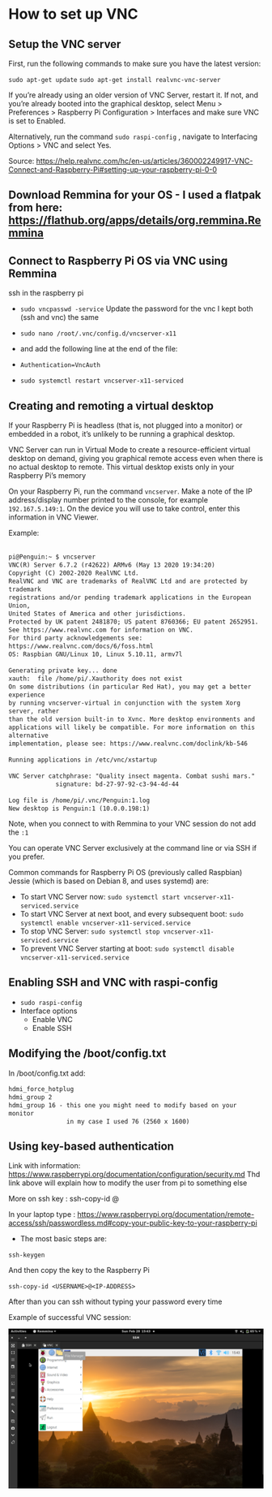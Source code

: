 # How to set up VNC

## Setup the VNC server

First, run the following commands to make sure you have the latest version:

`sudo apt-get update`
`sudo apt-get install realvnc-vnc-server`

If you’re already using an older version of VNC Server, restart it. 
If not, and you’re already booted into the graphical desktop, 
   select Menu > Preferences > Raspberry Pi Configuration > Interfaces and make sure VNC is set to Enabled.

Alternatively, run the command `sudo raspi-config` , navigate to Interfacing Options > VNC and select Yes.

Source: https://help.realvnc.com/hc/en-us/articles/360002249917-VNC-Connect-and-Raspberry-Pi#setting-up-your-raspberry-pi-0-0

## Download Remmina for your OS - I used a flatpak from here: https://flathub.org/apps/details/org.remmina.Remmina

## Connect to Raspberry Pi OS via VNC using Remmina

   ssh in the raspberry pi

   - `sudo vncpasswd -service`
        Update the password for the vnc
        I kept both (ssh and vnc) the same
   - `sudo nano /root/.vnc/config.d/vncserver-x11`

   - and add the following line at the end of the file: 
   - `Authentication=VncAuth`
   - `sudo systemctl restart vncserver-x11-serviced`

## Creating and remoting a virtual desktop

If your Raspberry Pi is headless (that is, not plugged into a monitor) or 
embedded in a robot, it’s unlikely to be running a graphical desktop.

VNC Server can run in Virtual Mode to create a resource-efficient virtual desktop on demand, 
giving you graphical remote access even when there is no actual desktop to remote. 
This virtual desktop exists only in your Raspberry Pi’s memory


On your Raspberry Pi, run the command `vncserver`.
Make a note of the IP address/display number printed to the console, for example `192.167.5.149:1`.
On the device you will use to take control, enter this information in VNC Viewer.

Example:

```text

pi@Penguin:~ $ vncserver
VNC(R) Server 6.7.2 (r42622) ARMv6 (May 13 2020 19:34:20)
Copyright (C) 2002-2020 RealVNC Ltd.
RealVNC and VNC are trademarks of RealVNC Ltd and are protected by trademark
registrations and/or pending trademark applications in the European Union,
United States of America and other jurisdictions.
Protected by UK patent 2481870; US patent 8760366; EU patent 2652951.
See https://www.realvnc.com for information on VNC.
For third party acknowledgements see:
https://www.realvnc.com/docs/6/foss.html
OS: Raspbian GNU/Linux 10, Linux 5.10.11, armv7l

Generating private key... done
xauth:  file /home/pi/.Xauthority does not exist
On some distributions (in particular Red Hat), you may get a better experience
by running vncserver-virtual in conjunction with the system Xorg server, rather
than the old version built-in to Xvnc. More desktop environments and
applications will likely be compatible. For more information on this alternative
implementation, please see: https://www.realvnc.com/doclink/kb-546

Running applications in /etc/vnc/xstartup

VNC Server catchphrase: "Quality insect magenta. Combat sushi mars."
             signature: bd-27-97-92-c3-94-4d-44

Log file is /home/pi/.vnc/Penguin:1.log
New desktop is Penguin:1 (10.0.0.198:1)
```
Note, when you connect to with Remmina to your VNC session do not add the `:1`

You can operate VNC Server exclusively at the command line or via SSH if you prefer.

Common commands for Raspberry Pi OS (previously called Raspbian) Jessie 
(which is based on Debian 8, and uses systemd) are:

- To start VNC Server now: `sudo systemctl start vncserver-x11-serviced.service`
- To start VNC Server at next boot, and every subsequent boot: `sudo systemctl enable vncserver-x11-serviced.service`
- To stop VNC Server: `sudo systemctl stop vncserver-x11-serviced.service`
- To prevent VNC Server starting at boot: `sudo systemctl disable vncserver-x11-serviced.service`

## Enabling SSH and VNC with raspi-config

- `sudo raspi-config`
-  Interface options
    - Enable VNC
    - Enable SSH



## Modifying the /boot/config.txt

In /boot/config.txt add:

    hdmi_force_hotplug
    hdmi_group 2
    hdmi_group 16 - this one you might need to modify based on your monitor
                    in my case I used 76 (2560 x 1600)



## Using key-based authentication

Link with information: https://www.raspberrypi.org/documentation/configuration/security.md
Thd link above will explain how to modify the user from pi to something else

More on ssh key : ssh-copy-id <USERNAME>@<IP-ADDRESS>

In your laptop type : https://www.raspberrypi.org/documentation/remote-access/ssh/passwordless.md#copy-your-public-key-to-your-raspberry-pi

- The most basic steps are: 

`ssh-keygen`

And then copy the key to the Raspberry Pi

`ssh-copy-id <USERNAME>@<IP-ADDRESS>`

After than you can ssh without typing your password every time


Example of successful VNC session:

![](images/successful-vnc-session.png)


